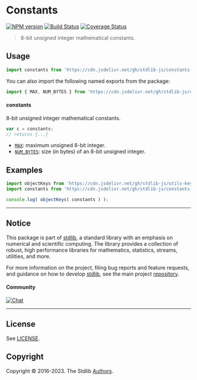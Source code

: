 <!--

@license Apache-2.0

Copyright (c) 2021 The Stdlib Authors.

Licensed under the Apache License, Version 2.0 (the "License");
you may not use this file except in compliance with the License.
You may obtain a copy of the License at

   http://www.apache.org/licenses/LICENSE-2.0

Unless required by applicable law or agreed to in writing, software
distributed under the License is distributed on an "AS IS" BASIS,
WITHOUT WARRANTIES OR CONDITIONS OF ANY KIND, either express or implied.
See the License for the specific language governing permissions and
limitations under the License.

-->

# Constants

[![NPM version][npm-image]][npm-url] [![Build Status][test-image]][test-url] [![Coverage Status][coverage-image]][coverage-url] <!-- [![dependencies][dependencies-image]][dependencies-url] -->

> 8-bit unsigned integer mathematical constants.



<section class="usage">

## Usage

```javascript
import constants from 'https://cdn.jsdelivr.net/gh/stdlib-js/constants-uint8@deno/mod.js';
```

You can also import the following named exports from the package:

```javascript
import { MAX, NUM_BYTES } from 'https://cdn.jsdelivr.net/gh/stdlib-js/constants-uint8@deno/mod.js';
```

#### constants

8-bit unsigned integer mathematical constants.

```javascript
var c = constants;
// returns {...}
```

<!-- <toc pattern="*" > -->

<div class="namespace-toc">

-   <span class="signature">[`MAX`][@stdlib/constants/uint8/max]</span><span class="delimiter">: </span><span class="description">maximum unsigned 8-bit integer.</span>
-   <span class="signature">[`NUM_BYTES`][@stdlib/constants/uint8/num-bytes]</span><span class="delimiter">: </span><span class="description">size (in bytes) of an 8-bit unsigned integer.</span>

</div>

<!-- </toc> -->

</section>

<!-- /.usage -->

<section class="examples">

## Examples

<!-- TODO: better examples -->

<!-- eslint no-undef: "error" -->

```javascript
import objectKeys from 'https://cdn.jsdelivr.net/gh/stdlib-js/utils-keys@deno/mod.js';
import constants from 'https://cdn.jsdelivr.net/gh/stdlib-js/constants-uint8@deno/mod.js';

console.log( objectKeys( constants ) );
```

</section>

<!-- /.examples -->

<!-- Section for related `stdlib` packages. Do not manually edit this section, as it is automatically populated. -->

<section class="related">

</section>

<!-- /.related -->

<!-- Section for all links. Make sure to keep an empty line after the `section` element and another before the `/section` close. -->


<section class="main-repo" >

* * *

## Notice

This package is part of [stdlib][stdlib], a standard library with an emphasis on numerical and scientific computing. The library provides a collection of robust, high performance libraries for mathematics, statistics, streams, utilities, and more.

For more information on the project, filing bug reports and feature requests, and guidance on how to develop [stdlib][stdlib], see the main project [repository][stdlib].

#### Community

[![Chat][chat-image]][chat-url]

---

## License

See [LICENSE][stdlib-license].


## Copyright

Copyright &copy; 2016-2023. The Stdlib [Authors][stdlib-authors].

</section>

<!-- /.stdlib -->

<!-- Section for all links. Make sure to keep an empty line after the `section` element and another before the `/section` close. -->

<section class="links">

[npm-image]: http://img.shields.io/npm/v/@stdlib/constants-uint8.svg
[npm-url]: https://npmjs.org/package/@stdlib/constants-uint8

[test-image]: https://github.com/stdlib-js/constants-uint8/actions/workflows/test.yml/badge.svg?branch=main
[test-url]: https://github.com/stdlib-js/constants-uint8/actions/workflows/test.yml?query=branch:main

[coverage-image]: https://img.shields.io/codecov/c/github/stdlib-js/constants-uint8/main.svg
[coverage-url]: https://codecov.io/github/stdlib-js/constants-uint8?branch=main

<!--

[dependencies-image]: https://img.shields.io/david/stdlib-js/constants-uint8.svg
[dependencies-url]: https://david-dm.org/stdlib-js/constants-uint8/main

-->

[chat-image]: https://img.shields.io/gitter/room/stdlib-js/stdlib.svg
[chat-url]: https://gitter.im/stdlib-js/stdlib/

[stdlib]: https://github.com/stdlib-js/stdlib

[stdlib-authors]: https://github.com/stdlib-js/stdlib/graphs/contributors

[umd]: https://github.com/umdjs/umd
[es-module]: https://developer.mozilla.org/en-US/docs/Web/JavaScript/Guide/Modules

[deno-url]: https://github.com/stdlib-js/constants-uint8/tree/deno
[umd-url]: https://github.com/stdlib-js/constants-uint8/tree/umd
[esm-url]: https://github.com/stdlib-js/constants-uint8/tree/esm
[branches-url]: https://github.com/stdlib-js/constants-uint8/blob/main/branches.md

[stdlib-license]: https://raw.githubusercontent.com/stdlib-js/constants-uint8/main/LICENSE

<!-- <toc-links> -->

[@stdlib/constants/uint8/max]: https://github.com/stdlib-js/constants-uint8-max/tree/deno

[@stdlib/constants/uint8/num-bytes]: https://github.com/stdlib-js/constants-uint8-num-bytes/tree/deno

<!-- </toc-links> -->

</section>

<!-- /.links -->
